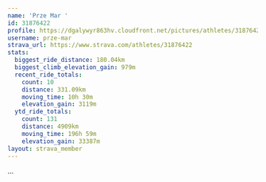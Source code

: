 ```yaml
---
name: 'Prze Mar '
id: 31876422
profile: https://dgalywyr863hv.cloudfront.net/pictures/athletes/31876422/22548952/4/large.jpg
username: prze-mar
strava_url: https://www.strava.com/athletes/31876422
stats:
  biggest_ride_distance: 180.04km
  biggest_climb_elevation_gain: 979m
  recent_ride_totals:
    count: 10
    distance: 331.09km
    moving_time: 10h 30m
    elevation_gain: 3119m
  ytd_ride_totals:
    count: 131
    distance: 4909km
    moving_time: 196h 59m
    elevation_gain: 33387m
layout: strava_member
--- 
```

...
